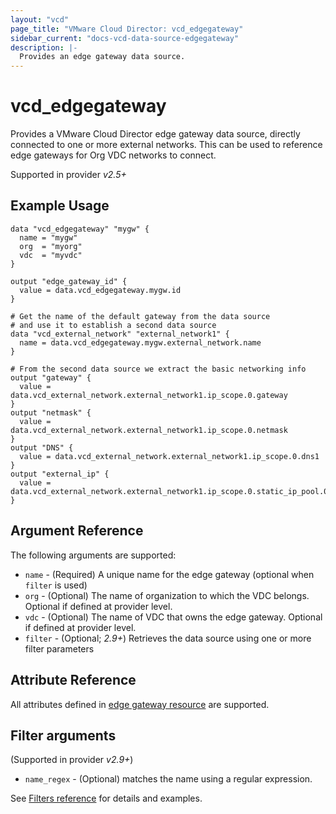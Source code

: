 ```yaml
---
layout: "vcd"
page_title: "VMware Cloud Director: vcd_edgegateway"
sidebar_current: "docs-vcd-data-source-edgegateway"
description: |-
  Provides an edge gateway data source.
---
```


# vcd\_edgegateway

Provides a VMware Cloud Director edge gateway data source, directly connected to one or more external networks. This can be used to reference
edge gateways for Org VDC networks to connect.

Supported in provider *v2.5+*

## Example Usage

```hcl
data "vcd_edgegateway" "mygw" {
  name = "mygw"
  org  = "myorg"
  vdc  = "myvdc"
}

output "edge_gateway_id" {
  value = data.vcd_edgegateway.mygw.id
}

# Get the name of the default gateway from the data source
# and use it to establish a second data source
data "vcd_external_network" "external_network1" {
  name = data.vcd_edgegateway.mygw.external_network.name
}

# From the second data source we extract the basic networking info
output "gateway" {
  value = data.vcd_external_network.external_network1.ip_scope.0.gateway
}
output "netmask" {
  value = data.vcd_external_network.external_network1.ip_scope.0.netmask
}
output "DNS" {
  value = data.vcd_external_network.external_network1.ip_scope.0.dns1
}
output "external_ip" {
  value = data.vcd_external_network.external_network1.ip_scope.0.static_ip_pool.0.start_address
}
```

## Argument Reference

The following arguments are supported:

* `name` - (Required) A unique name for the edge gateway (optional when `filter` is used)
* `org` - (Optional) The name of organization to which the VDC belongs. Optional if defined at provider level.
* `vdc` - (Optional) The name of VDC that owns the edge gateway. Optional if defined at provider level. 
* `filter` - (Optional; *2.9+*) Retrieves the data source using one or more filter parameters

## Attribute Reference

All attributes defined in [edge gateway resource](/providers/vmware/vcd/latest/docs/resources/edgegateway#attribute-reference) are supported.

## Filter arguments

(Supported in provider *v2.9+*)

* `name_regex` - (Optional) matches the name using a regular expression.

See [Filters reference](/providers/vmware/vcd/latest/docs/guides/data_source_filters) for details and examples.

